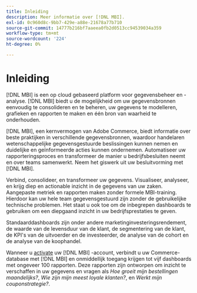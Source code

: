 ```yaml
---
title: Inleiding
description: Meer informatie over [!DNL MBI].
exl-id: 0c960d8c-9bb7-429e-a88e-21678a77b710
source-git-commit: 14777b216bf7aaeea0fb2d0513cc94539034a359
workflow-type: tm+mt
source-wordcount: '224'
ht-degree: 0%

---
```


# Inleiding

[!DNL MBI] is een op cloud gebaseerd platform voor gegevensbeheer en -analyse. [!DNL MBI] biedt u de mogelijkheid om uw gegevensbronnen eenvoudig te consolideren en te beheren, uw gegevens te modelleren, grafieken en rapporten te maken en één bron van waarheid te onderhouden.

[!DNL MBI], een kernvermogen van Adobe Commerce, biedt informatie over beste praktijken in verschillende gegevensbronnen, waardoor handelaren wetenschappelijke gegevensgestuurde beslissingen kunnen nemen en duidelijke en geïnformeerde acties kunnen ondernemen. Automatiseer uw rapporteringsproces en transformeer de manier u bedrijfsbesluiten neemt en over teams samenwerkt. Neem het giswerk uit uw besluitvorming met [!DNL MBI].

Verbind, consolideer, en transformeer uw gegevens. Visualiseer, analyseer, en krijg diep en actionable inzicht in de gegevens van uw zaken. Aangepaste metriek en rapporten maken zonder formele MBI-training. Hierdoor kan uw hele team gegevensgestuurd zijn zonder de gebruikelijke technische problemen. Het staat u ook toe om de inbegrepen dashboards te gebruiken om een diepgaand inzicht in uw bedrijfsprestaties te geven.

Standaarddashboards zijn onder andere marketinginvesteringsrendement, de waarde van de levensduur van de klant, de segmentering van de klant, de KPI&#39;s van de uitvoerder en de investeerder, de analyse van de cohort en de analyse van de koophandel.

Wanneer u [activate](../getting-started/onpremise-activation.md) uw [!DNL MBI] -account, verbindt u uw Commerce-database met [!DNL MBI] en onmiddellijk toegang krijgen tot vijf dashboards met ongeveer 100 rapporten. Deze rapporten zijn ontworpen om inzicht te verschaffen in uw gegevens en vragen als *Hoe groeit mijn bestellingen maandelijks?*, *Wie zijn mijn meest loyale klanten?*, en *Werkt mijn couponstrategie?*.
